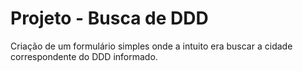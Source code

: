 # Projeto - Busca de DDD

Criação de um formulário simples onde a intuito era buscar a cidade correspondente do DDD informado. 